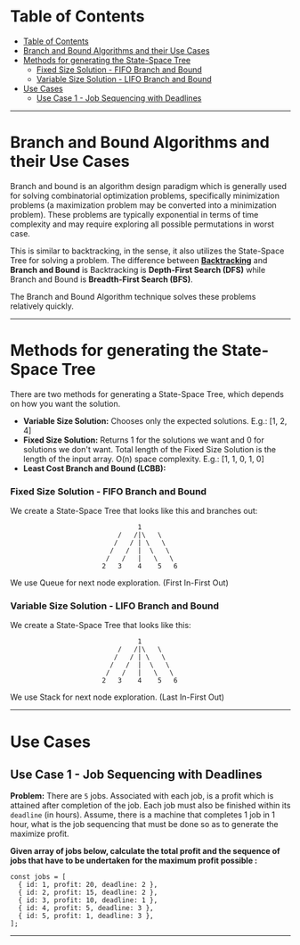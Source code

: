 # Table of Contents

- [Table of Contents](#table-of-contents)
- [Branch and Bound Algorithms and their Use Cases](#branch-and-bound-algorithms-and-their-use-cases)
- [Methods for generating the State-Space Tree](#methods-for-generating-the-state-space-tree)
    - [Fixed Size Solution - FIFO Branch and Bound](#fixed-size-solution---fifo-branch-and-bound)
    - [Variable Size Solution - LIFO Branch and Bound](#variable-size-solution---lifo-branch-and-bound)
- [Use Cases](#use-cases)
  - [Use Case 1 - Job Sequencing with Deadlines](#use-case-1---job-sequencing-with-deadlines)

---

# Branch and Bound Algorithms and their Use Cases

Branch and bound is an algorithm design paradigm which is generally used for solving combinatorial optimization problems, specifically minimization problems (a maximization problem may be converted into a minimization problem). These problems are typically exponential in terms of time complexity and may require exploring all possible permutations in worst case.

This is similar to backtracking, in the sense, it also utilizes the State-Space Tree for solving a problem. The difference between **[Backtracking](../Backtracking/README.md)** and **Branch and Bound** is Backtracking is **Depth-First Search (DFS)** while Branch and Bound is **Breadth-First Search (BFS)**.

The Branch and Bound Algorithm technique solves these problems relatively quickly.

---

# Methods for generating the State-Space Tree

There are two methods for generating a State-Space Tree, which depends on how you want the solution.

- **Variable Size Solution:** Chooses only the expected solutions.
  E.g.: [1, 2, 4]
- **Fixed Size Solution:** Returns 1 for the solutions we want and 0 for solutions we don't want. Total length of the Fixed Size Solution is the length of the input array. O(n) space complexity.
  E.g.: [1, 1, 0, 1, 0]
- **Least Cost Branch and Bound (LCBB):**

### Fixed Size Solution - FIFO Branch and Bound

We create a State-Space Tree that looks like this and branches out:

```
                                1
                           /   /|\   \
                          /   / | \   \
                         /   /  |  \   \
                        /   /   |   \   \
                       2   3    4    5   6
```

We use Queue for next node exploration. (First In-First Out)

### Variable Size Solution - LIFO Branch and Bound

We create a State-Space Tree that looks like this:

```
                                1
                           /   /|\   \
                          /   / | \   \
                         /   /  |  \   \
                        /   /   |   \   \
                       2   3    4    5   6
```

We use Stack for next node exploration. (Last In-First Out)

---

# Use Cases

## Use Case 1 - Job Sequencing with Deadlines

**Problem:** There are `5` jobs. Associated with each job, is a profit which is attained after completion of the job. Each job must also be finished within its `deadline` (in hours).
Assume, there is a machine that completes 1 job in 1 hour, what is the job sequencing that must be done so as to generate the maximize profit.

**Given array of jobs below, calculate the total profit and the sequence of jobs that have to be undertaken for the maximum profit possible :**

```
const jobs = [
  { id: 1, profit: 20, deadline: 2 },
  { id: 2, profit: 15, deadline: 2 },
  { id: 3, profit: 10, deadline: 1 },
  { id: 4, profit: 5, deadline: 3 },
  { id: 5, profit: 1, deadline: 3 },
];
```

---
